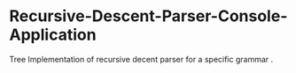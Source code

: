 # Recursive-Descent-Parser-Console-Application
Tree Implementation of recursive decent parser for a specific grammar .
